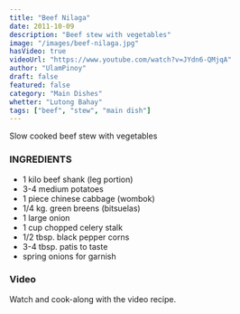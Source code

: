 ```yaml
---
title: "Beef Nilaga"
date: 2011-10-09
description: "Beef stew with vegetables"
image: "/images/beef-nilaga.jpg"
hasVideo: true
videoUrl: "https://www.youtube.com/watch?v=JYdn6-QMjqA"
author: "UlamPinoy"
draft: false
featured: false
category: "Main Dishes"
whetter: "Lutong Bahay"
tags: ["beef", "stew", "main dish"]
---
```


Slow cooked beef stew with vegetables

### INGREDIENTS

- 1 kilo beef shank (leg portion)
- 3-4 medium potatoes
- 1 piece chinese cabbage (wombok)
- 1/4 kg. green breens (bitsuelas)
- 1 large onion
- 1 cup chopped celery stalk
- 1/2 tbsp. black pepper corns
- 3-4 tbsp. patis to taste
- spring onions for garnish

### Video

Watch and cook-along with the video recipe.
